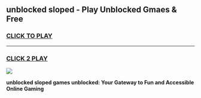 
## unblocked sloped - Play Unblocked Gmaes & Free
<h3>
<a href="https://news.freeplayer.one?title=unblocked_sloped&ref=23F">CLICK TO PLAY</a></h3>
<hr>

<h3>
<a href="https://news.freeplayer.one?title=unblocked_sloped&ref=23F">CLICK 2 PLAY</a>
  
</h3>

<a href="https://news.freeplayer.one?title=unblocked_sloped&ref=23F/"><img src="https://clearcache.store/games.png"></a>


**unblocked sloped games unblocked: Your Gateway to Fun and Accessible Online Gaming**

